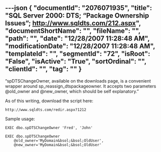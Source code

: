 ---json
{
  "documentId": "2076071935",
  "title": "SQL Server 2000: DTS; “Package Ownership Issues”; http://www.sqldts.com/212.aspx",
  "documentShortName": "",
  "fileName": "",
  "path": "",
  "date": "12/28/2007 11:28:48 AM",
  "modificationDate": "12/28/2007 11:28:48 AM",
  "templateId": "",
  "segmentId": "72",
  "isRoot": "False",
  "isActive": "True",
  "sortOrdinal": "",
  "clientId": "",
  "tag": ""
}
---

“spDTSChangeOwner, available on the downloads page, is a convenient wrapper around sp_reassign_dtspackageowner. It accepts two parameters @old_owner and @new_owner, which should be self explanatory.”

As of this writing, download the script here:

    http://www.sqldts.com/redir.aspx?1212

Sample usage:

    EXEC dbo.spDTSChangeOwner 'Fred', 'John'

    EXEC dbo.spDTSChangeOwner 
        @old_owner='MyDomain&bsol;&bsol;OldUser', 
        @new_owner='MyDomain&bsol;&bsol;OldUser'
